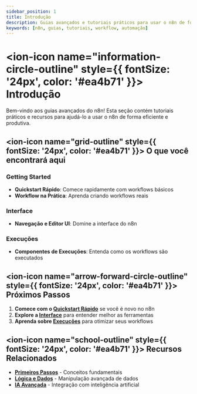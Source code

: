 ```yaml
---
sidebar_position: 1
title: Introdução
description: Guias avançados e tutoriais práticos para usar o n8n de forma eficiente
keywords: [n8n, guias, tutoriais, workflow, automação]
---
```


# <ion-icon name="information-circle-outline" style={{ fontSize: '24px', color: '#ea4b71' }}></ion-icon> Introdução

Bem-vindo aos guias avançados do n8n! Esta seção contém tutoriais práticos e recursos para ajudá-lo a usar o n8n de forma eficiente e produtiva.

## <ion-icon name="grid-outline" style={{ fontSize: '24px', color: '#ea4b71' }}></ion-icon> O que você encontrará aqui

### Getting Started

- **Quickstart Rápido**: Comece rapidamente com workflows básicos
- **Workflow na Prática**: Aprenda criando workflows reais

### Interface

- **Navegação e Editor UI**: Domine a interface do n8n

### Execuções

- **Componentes de Execuções**: Entenda como os workflows são executados

## <ion-icon name="arrow-forward-circle-outline" style={{ fontSize: '24px', color: '#ea4b71' }}></ion-icon> Próximos Passos

1. **Comece com o [Quickstart Rápido](./getting-started/quickstart-rapido)** se você é novo no n8n
2. **Explore a [Interface](./interface/navegacao-editor-ui)** para entender melhor as ferramentas
3. **Aprenda sobre [Execuções](./execucoes/componentes-execucoes)** para otimizar seus workflows

## <ion-icon name="school-outline" style={{ fontSize: '24px', color: '#ea4b71' }}></ion-icon> Recursos Relacionados

- **[Primeiros Passos](/primeiros-passos/instalacao)** - Conceitos fundamentais
- **[Lógica e Dados](../logica-e-dados)** - Manipulação avançada de dados
- **[IA Avançada](../advanced-ai)** - Integração com inteligência artificial
